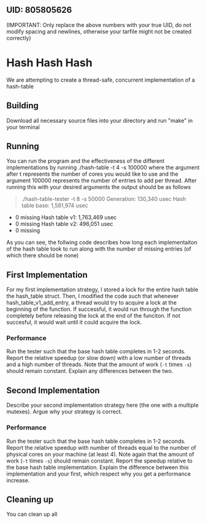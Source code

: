 ## UID: 805805626
(IMPORTANT: Only replace the above numbers with your true UID, do not modify spacing and newlines, otherwise your tarfile might not be created correctly)

# Hash Hash Hash

We are attempting to create a thread-safe, concurrent implementation of a hash-table

## Building

Download all necessary source files into your directory and run "make" in your terminal

## Running


You can run the program and the effectiveness of the different implementations by running
./hash-table -t 4 -s 100000 where the argument after t represents the number of cores you would like to use and the argument 100000 represents the number of entries to add per thread. After running this with your desired arguments the output should be as follows
> ./hash-table-tester -t 8 -s 50000
Generation: 130,340 usec
Hash table base: 1,581,974 usec
- 0 missing
Hash table v1: 1,763,469 usec
- 0 missing
Hash table v2: 496,051 usec
- 0 missing

As you can see, the follwing code describes how long each implementaiton of the hash table took to run along with the number of missing entries (of which there should be none)

## First Implementation

For my first implementation strategy, I stored a lock for the entire hash table the hash_table struct. Then, I modified the code such that whenever hash_table_v1_add_entry, a thread would try to acquire a lock at the beginning of the function. If successful, it would run through the function completely before releasing the lock at the end of the funciton. If not succesful, it would wait until it could acquire the lock.
### Performance


Run the tester such that the base hash table completes in 1-2 seconds.
Report the relative speedup (or slow down) with a low number of threads and a
high number of threads. Note that the amount of work (`-t` times `-s`) should
remain constant. Explain any differences between the two.

## Second Implementation

Describe your second implementation strategy here (the one with a multiple
mutexes). Argue why your strategy is correct.

### Performance

Run the tester such that the base hash table completes in 1-2 seconds.
Report the relative speedup with number of threads equal to the number of
physical cores on your machine (at least 4). Note again that the amount of work
(`-t` times `-s`) should remain constant. Report the speedup relative to the
base hash table implementation. Explain the difference between this
implementation and your first, which respect why you get a performance increase.

## Cleaning up

You can clean up all 
